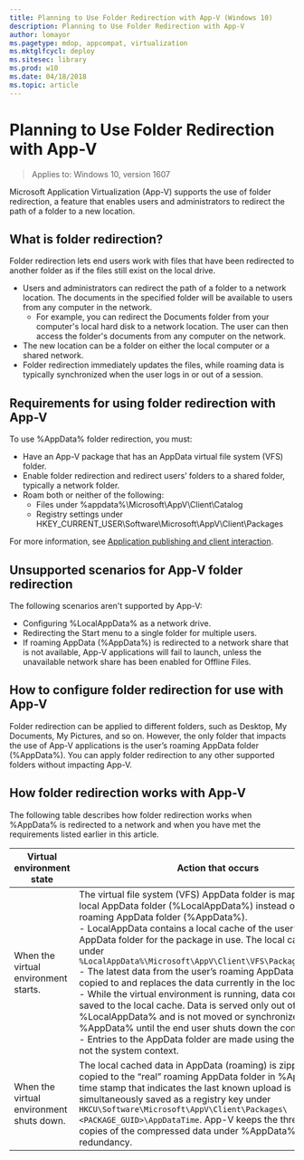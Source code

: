 ```yaml
---
title: Planning to Use Folder Redirection with App-V (Windows 10)
description: Planning to Use Folder Redirection with App-V
author: lomayor
ms.pagetype: mdop, appcompat, virtualization
ms.mktglfcycl: deploy
ms.sitesec: library
ms.prod: w10
ms.date: 04/18/2018
ms.topic: article
---
```

# Planning to Use Folder Redirection with App-V

>Applies to: Windows 10, version 1607

Microsoft Application Virtualization (App-V) supports the use of folder redirection, a feature that enables users and administrators to redirect the path of a folder to a new location.

## What is folder redirection?

Folder redirection lets end users work with files that have been redirected to another folder as if the files still exist on the local drive.

* Users and administrators can redirect the path of a folder to a network location. The documents in the specified folder will be available to users from any computer in the network.
    * For example, you can redirect the Documents folder from your computer's local hard disk to a network location. The user can then access the folder's documents from any computer on the network.
* The new location can be a folder on either the local computer or a shared network.
* Folder redirection immediately updates the files, while roaming data is typically synchronized when the user logs in or out of a session.

## Requirements for using folder redirection with App-V

To use %AppData% folder redirection, you must:

* Have an App-V package that has an AppData virtual file system (VFS) folder.
* Enable folder redirection and redirect users’ folders to a shared folder, typically a network folder.
* Roam both or neither of the following:
    * Files under %appdata%\Microsoft\AppV\Client\Catalog
    * Registry settings under HKEY_CURRENT_USER\Software\Microsoft\AppV\Client\Packages

For more information, see [Application publishing and client interaction](appv-application-publishing-and-client-interaction.md#roaming-requirements-and-user-catalog-data-storage).

## Unsupported scenarios for App-V folder redirection

The following scenarios aren't supported by App-V:

* Configuring %LocalAppData% as a network drive.
* Redirecting the Start menu to a single folder for multiple users.
* If roaming AppData (%AppData%) is redirected to a network share that is not available, App-V applications will fail to launch, unless the unavailable network share has been enabled for Offline Files.

## How to configure folder redirection for use with App-V

Folder redirection can be applied to different folders, such as Desktop, My Documents, My Pictures, and so on. However, the only folder that impacts the use of App-V applications is the user’s roaming AppData folder (%AppData%). You can apply folder redirection to any other supported folders without impacting App-V.

## How folder redirection works with App-V

The following table describes how folder redirection works when %AppData% is redirected to a network and when you have met the requirements listed earlier in this article.

|Virtual environment state|Action that occurs|
|---|---|
|When the virtual environment starts.|The virtual file system (VFS) AppData folder is mapped to the local AppData folder (%LocalAppData%) instead of to the user’s roaming AppData folder (%AppData%).<br>- LocalAppData contains a local cache of the user’s roaming AppData folder for the package in use. The local cache is located under ```%LocalAppData%\Microsoft\AppV\Client\VFS\PackageGUID\AppData```<br>- The latest data from the user’s roaming AppData folder is copied to and replaces the data currently in the local cache.<br>- While the virtual environment is running, data continues to be saved to the local cache. Data is served only out of %LocalAppData% and is not moved or synchronized with %AppData% until the end user shuts down the computer.<br>- Entries to the AppData folder are made using the user context, not the system context.|
|When the virtual environment shuts down.|The local cached data in AppData (roaming) is zipped up and copied to the “real” roaming AppData folder in %AppData%. A time stamp that indicates the last known upload is simultaneously saved as a registry key under ```HKCU\Software\Microsoft\AppV\Client\Packages\<PACKAGE_GUID>\AppDataTime```. App-V keeps the three most recent copies of the compressed data under %AppData% for redundancy.|




